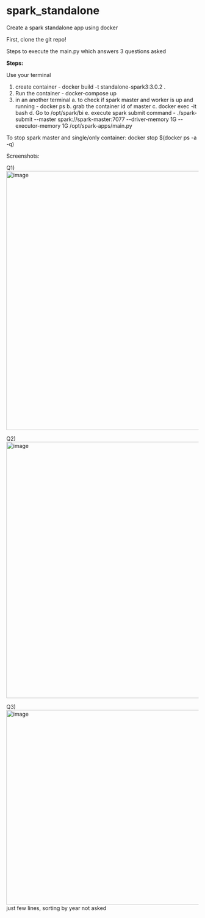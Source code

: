 # spark_standalone
Create a spark standalone app using docker

First, clone the git repo!

Steps to execute the main.py which answers 3 questions asked

**Steps:**

Use your terminal 

1) create container - docker build -t standalone-spark3:3.0.2 .
2) Run the container - docker-compose up
3) in an another terminal
  a. to check if spark master and worker is up and running - docker ps
  b. grab the container id of master
  c. docker exec -it <CONTAINER ID>  bash
  d. Go to /opt/spark/bi
   e. execute spark submit command - ./spark-submit --master spark://spark-master:7077 --driver-memory 1G --executor-memory 1G /opt/spark-apps/main.py

To stop spark master and single/only container: docker stop $(docker ps -a -q)




Screenshots:

Q1) <img width="678" alt="image" src="https://github.com/09Sayali/spark_standalone/assets/61360725/578e29f1-53b8-486d-b57d-ededdeee686a">

Q2) <img width="671" alt="image" src="https://github.com/09Sayali/spark_standalone/assets/61360725/a85dae0e-fe52-4f56-b6e9-b64af8e77174">

Q3) <img width="510" alt="image" src="https://github.com/09Sayali/spark_standalone/assets/61360725/a6b4b6d0-db55-4b95-85e5-8e3011049e06">
    just few lines, sorting by year not asked




